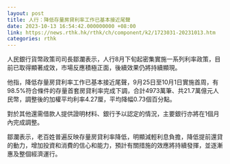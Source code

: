 ```yaml
---
layout: post
title: 人行：降低存量房貸利率工作已基本接近尾聲
date: 2023-10-13 16:54:42.000000000 +08:00
link: https://news.rthk.hk/rthk/ch/component/k2/1723031-20231013.htm
categories: rthk
---
```


人民銀行貨幣政策司司長鄒瀾表示，人行8月下旬起密集實施一系列利率政策，目前已取得顯著成效，市場反應積極正面，後續效果仍將持續顯現。

他指，降低存量房貸利率工作已基本接近尾聲，9月25日至10月1日實施首周，有98.5%符合條件的存量首套房貸利率完成下調，合計4973萬筆、共21.7萬億元人民幣，調整後的加權平均利率4.27厘，平均降幅0.73個百分點。

對於其他還需借款人提供證明材料、銀行予以認定的情況，主要銀行亦將在1個月內完成調整。

鄒瀾表示，老百姓普遍反映存量房貸利率降低，明顯減輕利息負擔，降低提前還貸的動力，增加投資和消費的信心和能力，預計有關措施的效應將持續發揮，並逐漸惠及整個經濟運行。
